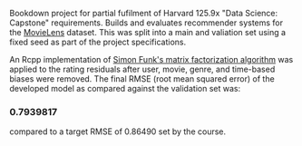 Bookdown project for partial fufilment of Harvard 125.9x "Data Science: Capstone" requirements.
Builds and evaluates recommender systems for the [MovieLens](https://grouplens.org/datasets/movielens/)
dataset.  This was split into a main and valiation set using a fixed seed as part of the project
specifications.

An Rcpp implementation of [Simon Funk's matrix factorization algorithm](https://sifter.org/~simon/journal/20061211.html)
was applied to the rating residuals after user, movie, genre, and time-based biases were removed.
The final RMSE (root mean squared error) of the developed model as compared against the validation set was:

### 0.7939817

compared to a target RMSE of 0.86490 set by the course.
